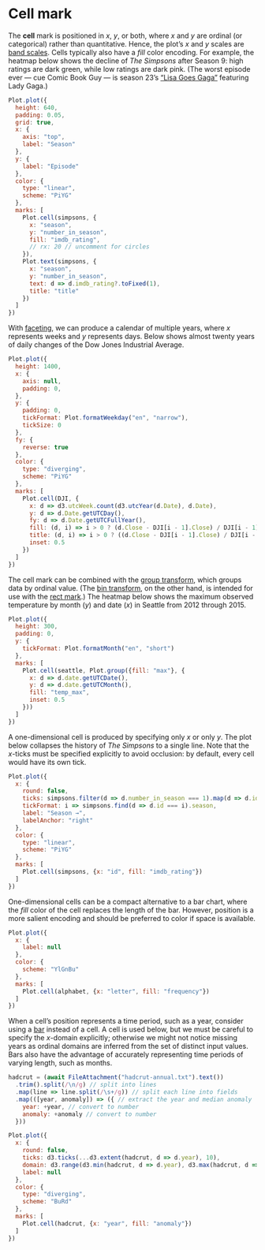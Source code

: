 # Cell mark

The **cell** mark is positioned in *x*, *y*, or both, where *x* and *y* are ordinal (or categorical) rather than quantitative. Hence, the plot’s *x* and *y* scales are [band scales](../scales.md). Cells typically also have a *fill* color encoding. For example, the heatmap below shows the decline of *The Simpsons* after Season 9: high ratings are dark green, while low ratings are dark pink. (The worst episode ever — cue Comic Book Guy — is season 23’s [“Lisa Goes Gaga”](https://en.wikipedia.org/wiki/Lisa_Goes_Gaga) featuring Lady Gaga.)

```js
Plot.plot({
  height: 640,
  padding: 0.05,
  grid: true,
  x: {
    axis: "top",
    label: "Season"
  },
  y: {
    label: "Episode"
  },
  color: {
    type: "linear",
    scheme: "PiYG"
  },
  marks: [
    Plot.cell(simpsons, {
      x: "season",
      y: "number_in_season",
      fill: "imdb_rating",
      // rx: 20 // uncomment for circles
    }),
    Plot.text(simpsons, {
      x: "season",
      y: "number_in_season",
      text: d => d.imdb_rating?.toFixed(1),
      title: "title"
    })
  ]
})
```

With [faceting](../facets.md), we can produce a calendar of multiple years, where *x* represents weeks and *y* represents days. Below shows almost twenty years of daily changes of the Dow Jones Industrial Average.

```js
Plot.plot({
  height: 1400,
  x: {
    axis: null,
    padding: 0,
  },
  y: {
    padding: 0,
    tickFormat: Plot.formatWeekday("en", "narrow"),
    tickSize: 0
  },
  fy: {
    reverse: true
  },
  color: {
    type: "diverging",
    scheme: "PiYG"
  },
  marks: [
    Plot.cell(DJI, {
      x: d => d3.utcWeek.count(d3.utcYear(d.Date), d.Date),
      y: d => d.Date.getUTCDay(),
      fy: d => d.Date.getUTCFullYear(),
      fill: (d, i) => i > 0 ? (d.Close - DJI[i - 1].Close) / DJI[i - 1].Close : NaN,
      title: (d, i) => i > 0 ? ((d.Close - DJI[i - 1].Close) / DJI[i - 1].Close * 100).toFixed(1) : NaN,
      inset: 0.5
    })
  ]
})
```

The cell mark can be combined with the [group transform](../transforms/group.md), which groups data by ordinal value. (The [bin transform](../transforms/bin.md), on the other hand, is intended for use with the [rect mark](./rect.md).) The heatmap below shows the maximum observed temperature by month (*y*) and date (*x*) in Seattle from 2012 through 2015.

```js
Plot.plot({
  height: 300,
  padding: 0,
  y: {
    tickFormat: Plot.formatMonth("en", "short")
  },
  marks: [
    Plot.cell(seattle, Plot.group({fill: "max"}, {
      x: d => d.date.getUTCDate(),
      y: d => d.date.getUTCMonth(),
      fill: "temp_max",
      inset: 0.5
    }))
  ]
})
```

A one-dimensional cell is produced by specifying only *x* or only *y*. The plot below collapses the history of *The Simpsons* to a single line. Note that the *x*-ticks must be specified explicitly to avoid occlusion: by default, every cell would have its own tick.

```js
Plot.plot({
  x: {
    round: false,
    ticks: simpsons.filter(d => d.number_in_season === 1).map(d => d.id),
    tickFormat: i => simpsons.find(d => d.id === i).season,
    label: "Season →",
    labelAnchor: "right"
  },
  color: {
    type: "linear",
    scheme: "PiYG"
  },
  marks: [
    Plot.cell(simpsons, {x: "id", fill: "imdb_rating"})
  ]
})
```

One-dimensional cells can be a compact alternative to a bar chart, where the *fill* color of the cell replaces the length of the bar. However, position is a more salient encoding and should be preferred to color if space is available.

```js
Plot.plot({
  x: {
    label: null
  },
  color: {
    scheme: "YlGnBu"
  },
  marks: [
    Plot.cell(alphabet, {x: "letter", fill: "frequency"})
  ]
})
```

When a cell’s position represents a time period, such as a year, consider using a [bar](./bar.md) instead of a cell. A cell is used below, but we must be careful to specify the *x*-domain explicitly; otherwise we might not notice missing years as ordinal domains are inferred from the set of distinct input values. Bars also have the advantage of accurately representing time periods of varying length, such as months.

```js
hadcrut = (await FileAttachment("hadcrut-annual.txt").text())
  .trim().split(/\n/g) // split into lines
  .map(line => line.split(/\s+/g)) // split each line into fields
  .map(([year, anomaly]) => ({ // extract the year and median anomaly
    year: +year, // convert to number
    anomaly: +anomaly // convert to number
  }))
```

```js
Plot.plot({
  x: {
    round: false,
    ticks: d3.ticks(...d3.extent(hadcrut, d => d.year), 10),
    domain: d3.range(d3.min(hadcrut, d => d.year), d3.max(hadcrut, d => d.year) + 1),
    label: null
  },
  color: {
    type: "diverging",
    scheme: "BuRd"
  },
  marks: [
    Plot.cell(hadcrut, {x: "year", fill: "anomaly"})
  ]
})
```
